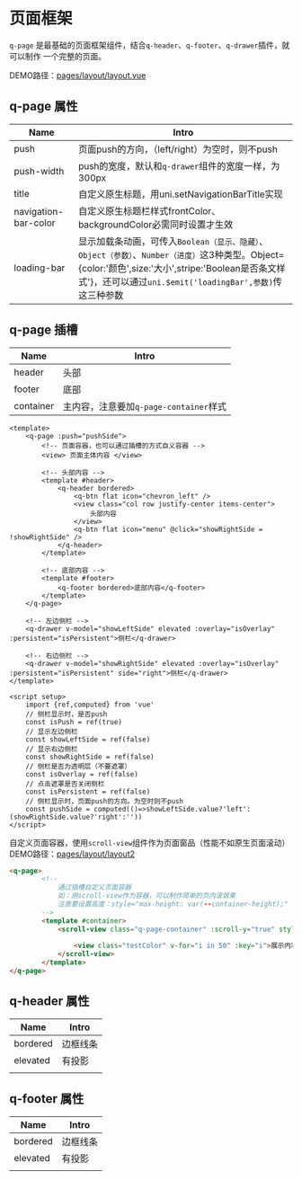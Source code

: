 # 页面框架

`q-page` 是最基础的页面框架组件，结合`q-header`、`q-footer`、`q-drawer`插件，就可以制作 一个完整的页面。

DEMO路径：[pages/layout/layout.vue](../pages/layout/layout.vue)

## q-page  属性

| Name                 | Intro                                                        |
| -------------------- | ------------------------------------------------------------ |
| push                 | 页面push的方向，（left/right）为空时，则不push               |
| push-width           | push的宽度，默认和`q-drawer`组件的宽度一样，为 300px         |
| title                | 自定义原生标题，用uni.setNavigationBarTitle实现              |
| navigation-bar-color | 自定义原生标题栏样式frontColor、backgroundColor必需同时设置才生效 |
| loading-bar          | 显示加载条动画，可传入`Boolean（显示、隐藏）`、`Object（参数）`、`Number（进度）`这3种类型。Object={color:'颜色',size:'大小',stripe:'Boolean是否条文样式'}，还可以通过`uni.$emit('loadingBar',参数)`传这三种参数 |



## q-page 插槽

| Name      | Intro                                  |
| --------- | -------------------------------------- |
| header    | 头部                                   |
| footer    | 底部                                   |
| container | 主内容，注意要加`q-page-container`样式 |



```vue
<template>
	<q-page :push="pushSide">
        <!-- 页面容器，也可以通过插槽的方式自义容器 -->
		<view> 页面主体内容 </view>
		
		<!-- 头部内容 -->
		<template #header>
			<q-header bordered>
				<q-btn flat icon="chevron_left" />
				<view class="col row justify-center items-center">
					头部内容
				</view>
				<q-btn flat icon="menu" @click="showRightSide = !showRightSide" />
			</q-header>
		</template>
		
		<!-- 底部内容 -->
		<template #footer>
			<q-footer bordered>底部内容</q-footer>
		</template>
	</q-page>
	
	<!-- 左边侧栏 -->
	<q-drawer v-model="showLeftSide" elevated :overlay="isOverlay" :persistent="isPersistent">侧栏</q-drawer>
	
	<!-- 右边侧栏 -->
	<q-drawer v-model="showRightSide" elevated :overlay="isOverlay" :persistent="isPersistent" side="right">侧栏</q-drawer>
</template>

<script setup>
	import {ref,computed} from 'vue'
	// 侧栏显示时，是否push
	const isPush = ref(true)
	// 显示左边侧栏
	const showLeftSide = ref(false)
	// 显示右边侧栏
	const showRightSide = ref(false)
	// 侧栏是否为透明层（不要遮罩）
	const isOverlay = ref(false)
	// 点击遮罩是否关闭侧栏
	const isPersistent = ref(false)
    // 侧栏显示时，页面push的方向。为空时则不push
	const pushSide = computed(()=>showLeftSide.value?'left':(showRightSide.value?'right':''))
</script>
```

自定义页面容器，使用`scroll-view`组件作为页面窗品（性能不如原生页面滚动）
DEMO路径：[pages/layout/layout2](../pages/layout/layout2.vue)

```html
<q-page>
		<!-- 
			通过插槽自定义页面容器
			如：用scroll-view作为容器，可以制作简单的页内滚效果
			注意要设置高度：style="max-height: var(--container-height);"
		-->
		<template #container>
			<scroll-view class="q-page-container" :scroll-y="true" style="max-height: var(--container-height);">
				
				<view class="testColor" v-for="i in 50" :key="i">展示内容{{i}}</view>
			</scroll-view>
		</template>
</q-page>
```



## q-header  属性

| Name     | Intro    |
| -------- | -------- |
| bordered | 边框线条 |
| elevated | 有投影   |
|          |          |

## q-footer  属性

| Name     | Intro    |
| -------- | -------- |
| bordered | 边框线条 |
| elevated | 有投影   |
|          |          |

